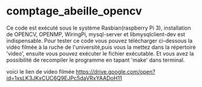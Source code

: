 # comptage_abeille_opencv

Ce code est exécuté sous le système Rasbian(raspberry Pi 3), installation de OPENCV, OPENMP, WiringPi, mysql-server et libmysqlclient-dev est indispensable.
Pour tester ce code vous pouvez télécharger ci-dessous la vidéo filmée à la ruche de l'université,puis vous la mettez dans la répertoire 'video', ensuite vous pouvez exécuter le fichier exécutable. Et vous avez la possibilité de recompiler le programme en tapant 'make' dans terminal.
  
  voici le lien de video filmée
https://drive.google.com/open?id=1xsLK3JKxCUC6Q9EJPc5daVRxYAADoH11
